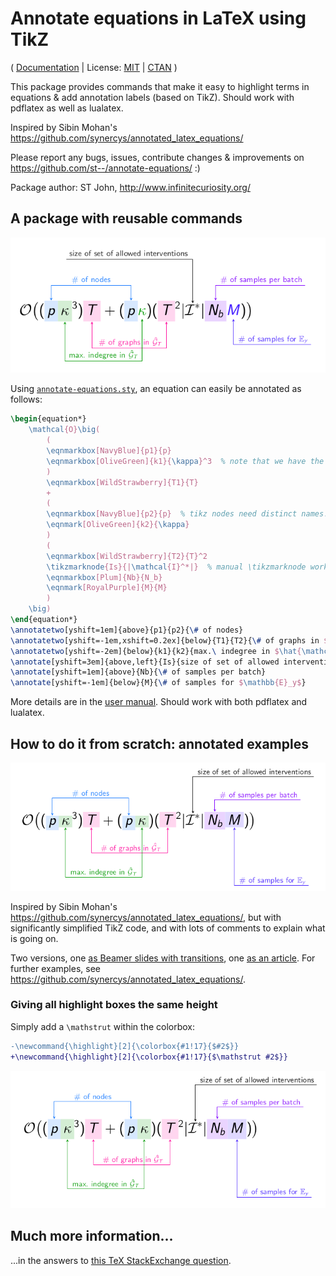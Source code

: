 # Annotate equations in LaTeX using TikZ

( [Documentation](annotate-equations.pdf) | License: [MIT](LICENSE) | [CTAN](https://ctan.org/pkg/annotate-equations) )

This package provides commands that make it easy to highlight terms in equations & add annotation labels (based on TikZ).
Should work with pdflatex as well as lualatex.

Inspired by Sibin Mohan's https://github.com/synercys/annotated_latex_equations/

Please report any bugs, issues, contribute changes & improvements on https://github.com/st--/annotate-equations/ :)

Package author: ST John, http://www.infinitecuriosity.org/


## A package with reusable commands

![rendering of annotated equation](examples/example_annotation_package.png)

Using [`annotate-equations.sty`](https://github.com/st--/annotate-equations/blob/main/annotate-equations.sty), an equation can easily be annotated as follows:
```latex
\begin{equation*}
    \mathcal{O}\big(
        (
        \eqnmarkbox[NavyBlue]{p1}{p}
        \eqnmarkbox[OliveGreen]{k1}{\kappa}^3  % note that we have the ^3 outside the \eqnmark/\tikzmarknode arguments
        )
        \eqnmarkbox[WildStrawberry]{T1}{T}
        +
        (
        \eqnmarkbox[NavyBlue]{p2}{p}  % tikz nodes need distinct names!
        \eqnmark[OliveGreen]{k2}{\kappa}
        )
        (
        \eqnmarkbox[WildStrawberry]{T2}{T}^2
        \tikzmarknode{Is}{|\mathcal{I}^*|}  % manual \tikzmarknode works, too
        \eqnmarkbox[Plum]{Nb}{N_b}
        \eqnmark[RoyalPurple]{M}{M}
        )
    \big)
\end{equation*}
\annotatetwo[yshift=1em]{above}{p1}{p2}{\# of nodes}
\annotatetwo[yshift=-1em,xshift=0.2ex]{below}{T1}{T2}{\# of graphs in $\hat{\mathcal{G}}_T$}
\annotatetwo[yshift=-2em]{below}{k1}{k2}{max.\ indegree in $\hat{\mathcal{G}}_T$}
\annotate[yshift=3em]{above,left}{Is}{size of set of allowed interventions}
\annotate[yshift=1em]{above}{Nb}{\# of samples per batch}
\annotate[yshift=-1em]{below}{M}{\# of samples for $\mathbb{E}_y$}
```

More details are in the [user manual](annotate-equations.pdf).
Should work with both pdflatex and lualatex.

## How to do it from scratch: annotated examples

![rendering of annotated equation](examples/example_annotation.png)

Inspired by Sibin Mohan's https://github.com/synercys/annotated_latex_equations/, but with significantly simplified TikZ code, and with lots of comments to explain what is going on.

Two versions, one [as Beamer slides with transitions](https://github.com/st--/annotate-equations/blob/main/examples/demo_manual_annotate_beamer.tex), one [as an article](https://github.com/st--/annotate-equations/blob/main/examples/demo_manual_annotate_article.tex). For further examples, see https://github.com/synercys/annotated_latex_equations/.

### Giving all highlight boxes the same height

Simply add a `\mathstrut` within the colorbox:
```diff
-\newcommand{\highlight}[2]{\colorbox{#1!17}{$#2$}}
+\newcommand{\highlight}[2]{\colorbox{#1!17}{$\mathstrut #2$}}
```

![rendering of annotated equation with equal-height highlights](examples/example_annotation_equal_height.png)

## Much more information...

...in the answers to [this TeX StackExchange question](https://tex.stackexchange.com/q/254844/171664).

